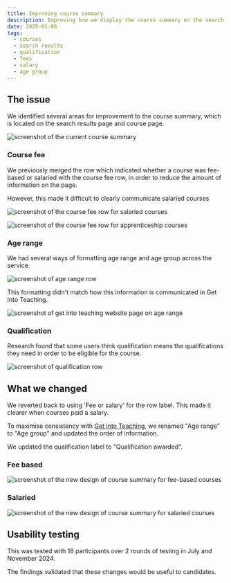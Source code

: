 ```yaml
---
title: Improving course summary
description: Improving how we display the course summary on the search results page and course page.
date: 2025-01-06
tags:
  - courses
  - search results
  - qualification
  - fees
  - salary
  - age group
---
```


## The issue

We identified several areas for improvement to the course summary, which is located on the search results page and course page.

![screenshot of the current course summary](find-summary-before-jan-2025.png)

### Course fee

We previously merged the row which indicated whether a course was fee-based or salaried with the course fee row, in order to reduce the amount of information on the page.

However, this made it difficult to clearly communicate salaried courses

![screenshot of the course fee row for salaried courses](find-summary-course-fee-1-jan-2025.png)

![screenshot of the course fee row for apprenticeship courses](find-summary-course-fee-2-jan-2025.png)

### Age range

We had several ways of formatting age range and age group across the service.

![screenshot of age range row](find-summary-age-range-jan-2025.png)

This formatting didn't match how this information is communicated in Get Into Teaching.

![screenshot of get into teaching website page on age range](find-summary-git-jan-2025.png)

### Qualification

Research found that some users think qualification means the qualifications they need in order to be eligible for the course.

![screenshot of qualification row](find-summary-qualification-jan-2025.png)

## What we changed

We reverted back to using 'Fee or salary' for the row label. This made it clearer when courses paid a salary.

To maximise consistency with [Get Into Teaching](https://getintoteaching.education.gov.uk/), we renamed "Age range" to "Age group" and updated the order of information.

We updated the qualification label to "Qualification awarded".

### Fee based

![screenshot of the new design of course summary for fee-based courses](find-summary-fee-after-jan-2025.png)

### Salaried

![screenshot of the new design of course summary for salaried courses](find-summary-salaried-after-jan-2025.png)

## Usability testing

This was tested with 18 participants over 2 rounds of testing in July and November 2024.

The findings validated that these changes would be useful to candidates.
